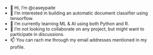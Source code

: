 - 👋 Hi, I’m @caseypaite
- 👀 I’m interested in building an automatic document classifier using tensorflow.
- 🌱 I’m currently learning ML & AI using both Python and R.
- 💞️ I’m not looking to collaborate on any project, but might want to participate in discussions.
- 📫 You can rach me through my email addresses mentioned in my profile.

<!---
caseypaite/caseypaite is a ✨ special ✨ repository because its `README.md` (this file) appears on your GitHub profile.
You can click the Preview link to take a look at your changes.
--->
